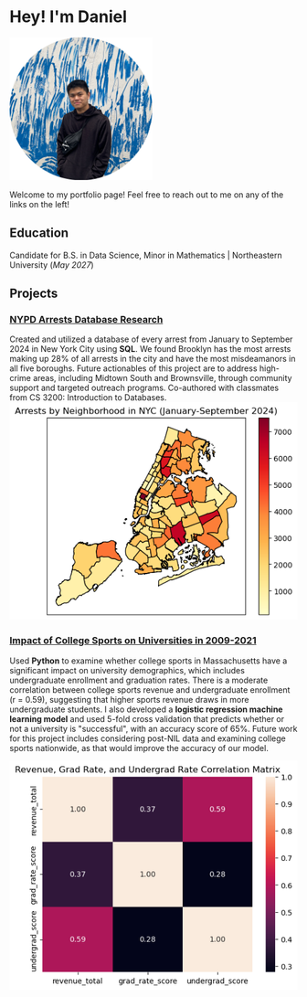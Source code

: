 # Hey! I'm Daniel
<img src="/assets/images/daniels_headshot.png" alt='image' width='250' height='250'>

Welcome to my portfolio page! Feel free to reach out to me on any of the links on the left!
## Education
Candidate for B.S. in Data Science, Minor in Mathematics | Northeastern University (_May 2027_)

## Projects
### [NYPD Arrests Database Research](https://github.com/dgc-ku/nypd-arrests-db-research)
Created and utilized a database of every arrest from January to September 2024 in New York City using **SQL**. We found Brooklyn has the most arrests making up 28% of all arrests in the city and have the most misdeamanors in all five boroughs. Future actionables of this project are to address high-crime areas, including Midtown South and Brownsville, through community support and targeted outreach programs. Co-authored with classmates from CS 3200: Introduction to Databases.
![NYPD Arrests Database Research](/assets/images/nypd_viz.png)

### [Impact of College Sports on Universities in 2009-2021](https://github.com/dgc-ku/college-sports-analysis)
Used **Python** to examine whether college sports in Massachusetts have a significant impact on university demographics, which includes undergraduate enrollment and graduation rates. There is a moderate correlation between college sports revenue and undergraduate enrollment (r = 0.59), suggesting that higher sports revenue draws in more undergraduate students. I also developed a **logistic regression machine learning model** and used 5-fold cross validation that predicts whether or not a university is "successful", with an accuracy score of 65%. Future work for this project includes considering post-NIL data and examining college sports nationwide, as that would improve the accuracy of our model. 


![Correlation Matrix](/assets/images/correlation_matrix.png)

